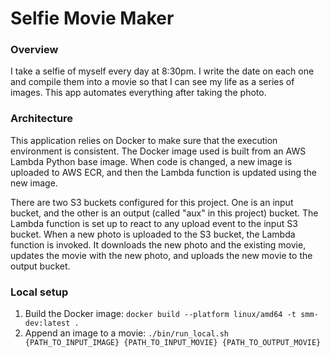 # Selfie Movie Maker

### Overview

I take a selfie of myself every day at 8:30pm. I write the date on each one and compile them into a movie so that I can see my life as a series of images. This app automates everything after taking the photo.

### Architecture

This application relies on Docker to make sure that the execution environment is consistent. The Docker image used is built from an AWS Lambda Python base image. When code is changed, a new image is uploaded to AWS ECR, and then the Lambda function is updated using the new image.

There are two S3 buckets configured for this project. One is an input bucket, and the other is an output (called "aux" in this project) bucket. The Lambda function is set up to react to any upload event to the input S3 bucket. When a new photo is uploaded to the S3 bucket, the Lambda function is invoked. It downloads the new photo and the existing movie, updates the movie with the new photo, and uploads the new movie to the output bucket.

### Local setup

1. Build the Docker image: `docker build --platform linux/amd64 -t smm-dev:latest .`
2. Append an image to a movie: `./bin/run_local.sh {PATH_TO_INPUT_IMAGE} {PATH_TO_INPUT_MOVIE} {PATH_TO_OUTPUT_MOVIE}`
